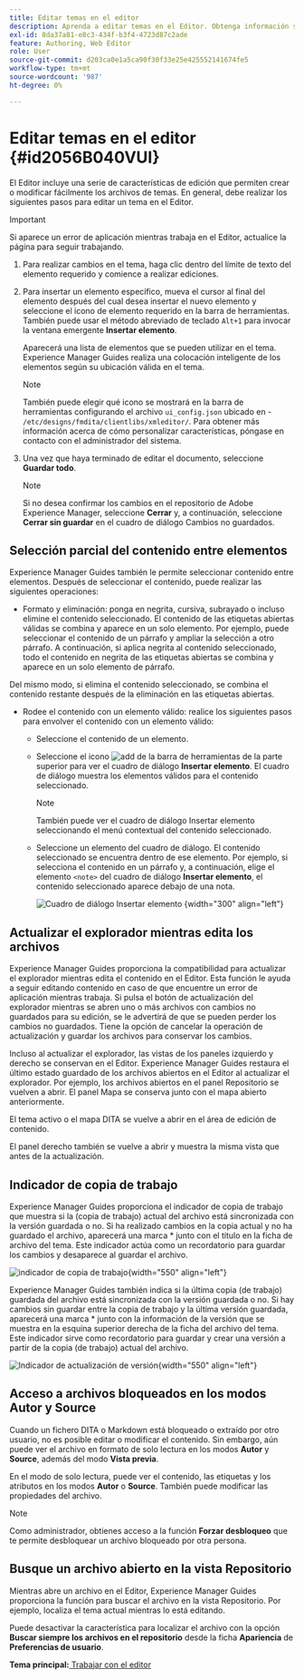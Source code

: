 ```yaml
---
title: Editar temas en el editor
description: Aprenda a editar temas en el Editor. Obtenga información sobre las distintas funciones de edición para modificar los archivos de temas en AEM Guides.
exl-id: 8da37a81-e8c3-434f-b3f4-4723d87c2ade
feature: Authoring, Web Editor
role: User
source-git-commit: d203ca0e1a5ca90f30f33e25e425552141674fe5
workflow-type: tm+mt
source-wordcount: '987'
ht-degree: 0%

---
```


# Editar temas en el editor {#id2056B040VUI}

El Editor incluye una serie de características de edición que permiten crear o modificar fácilmente los archivos de temas. En general, debe realizar los siguientes pasos para editar un tema en el Editor.

>[!IMPORTANT]
>
> Si aparece un error de aplicación mientras trabaja en el Editor, actualice la página para seguir trabajando.

1. Para realizar cambios en el tema, haga clic dentro del límite de texto del elemento requerido y comience a realizar ediciones.

1. Para insertar un elemento específico, mueva el cursor al final del elemento después del cual desea insertar el nuevo elemento y seleccione el icono de elemento requerido en la barra de herramientas. También puede usar el método abreviado de teclado `Alt+1` para invocar la ventana emergente **Insertar elemento**.

   Aparecerá una lista de elementos que se pueden utilizar en el tema. Experience Manager Guides realiza una colocación inteligente de los elementos según su ubicación válida en el tema.

   >[!NOTE]
   >
   > También puede elegir qué icono se mostrará en la barra de herramientas configurando el archivo `ui_config.json` ubicado en - `/etc/designs/fmdita/clientlibs/xmleditor/`. Para obtener más información acerca de cómo personalizar características, póngase en contacto con el administrador del sistema.

1. Una vez que haya terminado de editar el documento, seleccione **Guardar todo**.

   >[!NOTE]
   >
   > Si no desea confirmar los cambios en el repositorio de Adobe Experience Manager, seleccione **Cerrar** y, a continuación, seleccione **Cerrar sin guardar** en el cuadro de diálogo Cambios no guardados.


## Selección parcial del contenido entre elementos

Experience Manager Guides también le permite seleccionar contenido entre elementos. Después de seleccionar el contenido, puede realizar las siguientes operaciones:

- Formato y eliminación: ponga en negrita, cursiva, subrayado o incluso elimine el contenido seleccionado. El contenido de las etiquetas abiertas válidas se combina y aparece en un solo elemento. Por ejemplo, puede seleccionar el contenido de un párrafo y ampliar la selección a otro párrafo. A continuación, si aplica negrita al contenido seleccionado, todo el contenido en negrita de las etiquetas abiertas se combina y aparece en un solo elemento de párrafo.

Del mismo modo, si elimina el contenido seleccionado, se combina el contenido restante después de la eliminación en las etiquetas abiertas.

- Rodee el contenido con un elemento válido: realice los siguientes pasos para envolver el contenido con un elemento válido:

   - Seleccione el contenido de un elemento.
   - Seleccione el icono ![add](images/Add_icon.svg) de la barra de herramientas de la parte superior para ver el cuadro de diálogo **Insertar elemento**. El cuadro de diálogo muestra los elementos válidos para el contenido seleccionado.
     >[!NOTE]
     >
     > También puede ver el cuadro de diálogo Insertar elemento seleccionando el menú contextual del contenido seleccionado.

   - Seleccione un elemento del cuadro de diálogo. El contenido seleccionado se encuentra dentro de ese elemento. Por ejemplo, si selecciona el contenido en un párrafo y, a continuación, elige el elemento `<note>` del cuadro de diálogo **Insertar elemento**, el contenido seleccionado aparece debajo de una nota.

     ![Cuadro de diálogo Insertar elemento](./images/insert-element-editor.png) {width="300" align="left"}

## Actualizar el explorador mientras edita los archivos

Experience Manager Guides proporciona la compatibilidad para actualizar el explorador mientras edita el contenido en el Editor. Esta función le ayuda a seguir editando contenido en caso de que encuentre un error de aplicación mientras trabaja. Si pulsa el botón de actualización del explorador mientras se abren uno o más archivos con cambios no guardados para su edición, se le advertirá de que se pueden perder los cambios no guardados. Tiene la opción de cancelar la operación de actualización y guardar los archivos para conservar los cambios.

Incluso al actualizar el explorador, las vistas de los paneles izquierdo y derecho se conservan en el Editor. Experience Manager Guides restaura el último estado guardado de los archivos abiertos en el Editor al actualizar el explorador. Por ejemplo, los archivos abiertos en el panel Repositorio se vuelven a abrir. El panel Mapa se conserva junto con el mapa abierto anteriormente.

El tema activo o el mapa DITA se vuelve a abrir en el área de edición de contenido.

El panel derecho también se vuelve a abrir y muestra la misma vista que antes de la actualización.

## Indicador de copia de trabajo

Experience Manager Guides proporciona el indicador de copia de trabajo que muestra si la \(copia de trabajo\) actual del archivo está sincronizada con la versión guardada o no. Si ha realizado cambios en la copia actual y no ha guardado el archivo, aparecerá una marca \* junto con el título en la ficha de archivo del tema. Este indicador actúa como un recordatorio para guardar los cambios y desaparece al guardar el archivo.

![indicador de copia de trabajo](images/working-copy-text-update-indicator.png){width="550" align="left"}

Experience Manager Guides también indica si la última copia \(de trabajo\) guardada del archivo está sincronizada con la versión guardada o no. Si hay cambios sin guardar entre la copia de trabajo y la última versión guardada, aparecerá una marca \* junto con la información de la versión que se muestra en la esquina superior derecha de la ficha del archivo del tema. Este indicador sirve como recordatorio para guardar y crear una versión a partir de la copia \(de trabajo\) actual del archivo.

![Indicador de actualización de versión](images/version-update-indicator.png){width="550" align="left"}


## Acceso a archivos bloqueados en los modos Autor y Source

Cuando un fichero DITA o Markdown está bloqueado o extraído por otro usuario, no es posible editar o modificar el contenido. Sin embargo, aún puede ver el archivo en formato de solo lectura en los modos **Autor** y **Source**, además del modo **Vista previa**.

En el modo de solo lectura, puede ver el contenido, las etiquetas y los atributos en los modos **Autor** o **Source**. También puede modificar las propiedades del archivo.

>[!NOTE]
>
> Como administrador, obtienes acceso a la función **Forzar desbloqueo** que te permite desbloquear un archivo bloqueado por otra persona.

<!-- This is no more available -->
<!--
The toolbar displays the following icons for read-only access:

- Toggle Tags view
- Version History
- Version Label

Experience Manager Guides also displays a **Read only access** indicator near the version number.
 
![view read only file in author mode](images/locked-file-editor.png)

You can access the **Layout** view for read-only DITA maps. This view lets you see the DITA map and its properties but prevents edits.

>[!NOTE]
>
> Your folder-level administrative users must update *ui_config.json* so that you can harmoniously access the read-only files in the  Author, Source, and Layout modes.

 -->

## Busque un archivo abierto en la vista Repositorio

Mientras abre un archivo en el Editor, Experience Manager Guides proporciona la función para buscar el archivo en la vista Repositorio. Por ejemplo, localiza el tema actual mientras lo está editando.

Puede desactivar la característica para localizar el archivo con la opción **Buscar siempre los archivos en el repositorio** desde la ficha **Apariencia** de **Preferencias de usuario**.


**Tema principal:**[ Trabajar con el editor](web-editor.md)
